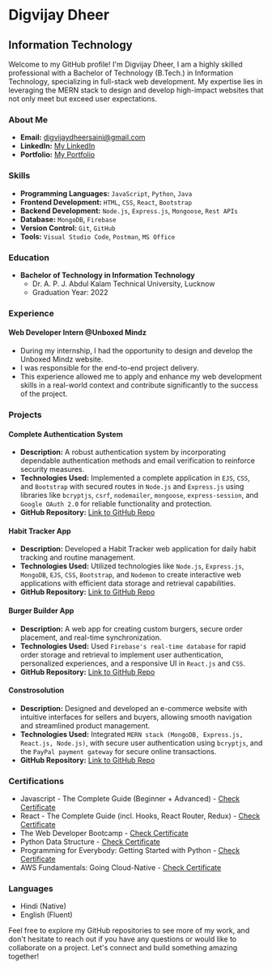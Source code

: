 # Digvijay Dheer
## Information Technology

Welcome to my GitHub profile! I'm Digvijay Dheer, I am a highly skilled professional with a Bachelor of Technology (B.Tech.) in Information Technology, specializing in full-stack web development. My expertise lies in leveraging the MERN stack to design and develop high-impact websites that not only meet but exceed user expectations.

### About Me

- **Email:** digvijaydheersaini@gmail.com
- **LinkedIn:** [My LinkedIn](https://www.linkedin.com/in/digvijay-dheer-a6440017b/)
- **Portfolio:** [My Portfolio](https://digvijaydheer.netlify.app/)

### Skills

- **Programming Languages:** `JavaScript`, `Python`, `Java`
- **Frontend Development:** `HTML`, `CSS`, `React`, `Bootstrap`
- **Backend Development:** `Node.js`, `Express.js`, `Mongoose`, `Rest APIs`
- **Database:** `MongoDB`, `Firebase`
- **Version Control:** `Git`, `GitHub`
- **Tools:** `Visual Studio Code`, `Postman`, `MS Office` 

### Education

- **Bachelor of Technology in Information Technology**
  - Dr. A. P. J. Abdul Kalam Technical University, Lucknow
  - Graduation Year: 2022

### Experience

#### Web Developer Intern @Unboxed Mindz

- During my internship, I had the opportunity to design and develop the Unboxed Mindz website.
- I was responsible for the end-to-end project delivery. 
- This experience allowed me to apply and enhance my web development skills in a real-world context and contribute significantly to the success of the project.


### Projects

#### Complete Authentication System
- **Description:** A robust authentication system by incorporating dependable authentication methods and email verification to reinforce security measures.
- **Technologies Used:** Implemented a complete application in `EJS`, `CSS`, and `Bootstrap` with secured routes in `Node.js` and `Express.js` using libraries like `bcryptjs`, `csrf`, `nodemailer`, `mongoose`, `express-session`, and `Google OAuth 2.0` for reliable functionality and protection.
- **GitHub Repository:** [Link to GitHub Repo](https://github.com/DigvijayDheer/Complete_Auth_App)

#### Habit Tracker App
- **Description:** Developed a Habit Tracker web application for daily habit tracking and routine management.
- **Technologies Used:** Utilized technologies like `Node.js`, `Express.js`, `MongoDB`, `EJS`, `CSS`, `Bootstrap`, and `Nodemon` to create interactive web applications with efficient data storage and retrieval capabilities.
- **GitHub Repository:** [Link to GitHub Repo](https://github.com/DigvijayDheer/Habit_Tracker_App)

#### Burger Builder App
- **Description:** A web app for creating custom burgers, secure order placement, and real-time synchronization.
- **Technologies Used:** Used `Firebase's real-time database` for rapid order storage and retrieval to implement user authentication, personalized experiences, and a responsive UI in `React.js` and `CSS`.
- **GitHub Repository:** [Link to GitHub Repo](https://github.com/DigvijayDheer/the-burger-builder-app)

#### Constrosolution
- **Description:** Designed and developed an e-commerce website with intuitive interfaces for sellers and buyers, allowing smooth navigation and streamlined product management.
- **Technologies Used:** Integrated `MERN stack (MongoDB, Express.js, React.js, Node.js)`, with secure user authentication using `bcryptjs`, and the `PayPal payment gateway` for secure online transactions.
- **GitHub Repository:** [Link to GitHub Repo](https://github.com/DigvijayDheer/constrosolution)

### Certifications
- Javascript - The Complete Guide (Beginner + Advanced) - [Check Certificate](https://www.udemy.com/certificate/UC-22a09821-8e05-4bc7-9619-67f9e6bd188c/)
- React - The Complete Guide (incl. Hooks, React Router, Redux) - [Check Certificate](https://www.udemy.com/certificate/UC-929a41e7-566c-42ba-9954-2ae3183d9ce9/)
- The Web Developer Bootcamp - [Check Certificate](https://www.udemy.com/certificate/UC-285d5511-42e0-4bfa-8527-b466620d9ea3/)
- Python Data Structure - [Check Certificate](https://www.coursera.org/account/accomplishments/verify/G2RYZYR3L47Z)
- Programming for Everybody: Getting Started with Python - [Check Certificate](https://www.coursera.org/account/accomplishments/verify/BTDM2SJYDNQP)
- AWS Fundamentals: Going Cloud-Native - [Check Certificate](https://www.coursera.org/account/accomplishments/verify/U23E4FW3HVHK)


### Languages

- Hindi (Native)
- English (Fluent)

Feel free to explore my GitHub repositories to see more of my work, and don't hesitate to reach out if you have any questions or would like to collaborate on a project. Let's connect and build something amazing together!

